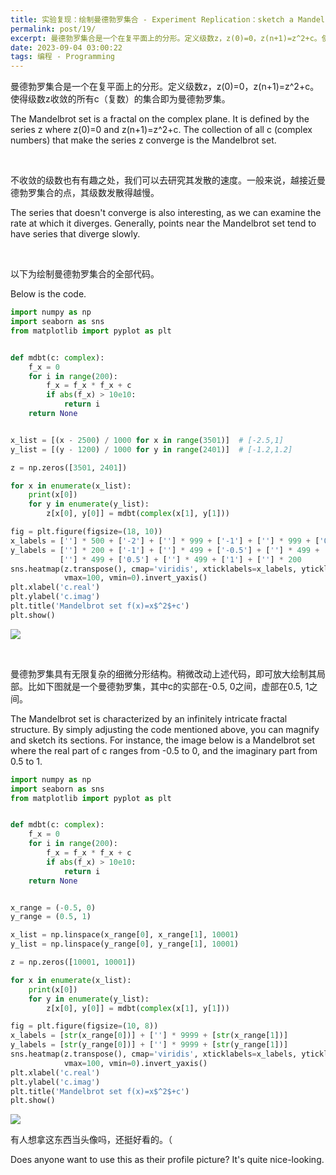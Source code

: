 ```yaml
---
title: 实验复现：绘制曼德勃罗集合 - Experiment Replication：sketch a Mandelbrot set
permalink: post/19/
excerpt: 曼德勃罗集合是一个在复平面上的分形。定义级数z，z(0)=0，z(n+1)=z^2+c。使得级数z收敛的所有c（复数）的集合即为曼德勃罗集。<br>The Mandelbrot set is a fractal on the complex plane. It is defined by the series z where z(0)=0 and z(n+1)=z^2+c. The collection of all c (complex numbers) that make the series z converge is the Mandelbrot set.
date: 2023-09-04 03:00:22
tags: 编程 - Programming
---
```


 曼德勃罗集合是一个在复平面上的分形。定义级数z，z(0)=0，z(n+1)=z^2+c。使得级数z收敛的所有c（复数）的集合即为曼德勃罗集。

The Mandelbrot set is a fractal on the complex plane. It is defined by the series z where z(0)=0 and z(n+1)=z^2+c. The collection of all c (complex numbers) that make the series z converge is the Mandelbrot set. 

<br>

不收敛的级数也有有趣之处，我们可以去研究其发散的速度。一般来说，越接近曼德勃罗集合的点，其级数发散得越慢。

The series that doesn't converge is also interesting, as we can examine the rate at which it diverges. Generally, points near the Mandelbrot set tend to have series that diverge slowly.

<br>

以下为绘制曼德勃罗集合的全部代码。

Below is the code.

```python
import numpy as np
import seaborn as sns
from matplotlib import pyplot as plt


def mdbt(c: complex):
    f_x = 0
    for i in range(200):
        f_x = f_x * f_x + c
        if abs(f_x) > 10e10:
            return i
    return None


x_list = [(x - 2500) / 1000 for x in range(3501)]  # [-2.5,1]
y_list = [(y - 1200) / 1000 for y in range(2401)]  # [-1.2,1.2]

z = np.zeros([3501, 2401])

for x in enumerate(x_list):
    print(x[0])
    for y in enumerate(y_list):
        z[x[0], y[0]] = mdbt(complex(x[1], y[1]))

fig = plt.figure(figsize=(18, 10))
x_labels = [''] * 500 + ['-2'] + [''] * 999 + ['-1'] + [''] * 999 + ['0'] + [''] * 999 + ['1']
y_labels = [''] * 200 + ['-1'] + [''] * 499 + ['-0.5'] + [''] * 499 + ['0'] + \
           [''] * 499 + ['0.5'] + [''] * 499 + ['1'] + [''] * 200
sns.heatmap(z.transpose(), cmap='viridis', xticklabels=x_labels, yticklabels=y_labels,
            vmax=100, vmin=0).invert_yaxis()
plt.xlabel('c.real')
plt.ylabel('c.imag')
plt.title('Mandelbrot set f(x)=x$^2$+c')
plt.show()

```

![](1.png)

<br>

曼德勃罗集具有无限复杂的细微分形结构。稍微改动上述代码，即可放大绘制其局部。比如下图就是一个曼德勃罗集，其中c的实部在-0.5, 0之间，虚部在0.5, 1之间。

The Mandelbrot set is characterized by an infinitely intricate fractal structure. By simply adjusting the code mentioned above, you can magnify and sketch its sections. For instance, the image below is a Mandelbrot set where the real part of c ranges from -0.5 to 0, and the imaginary part from 0.5 to 1.

```python
import numpy as np
import seaborn as sns
from matplotlib import pyplot as plt


def mdbt(c: complex):
    f_x = 0
    for i in range(200):
        f_x = f_x * f_x + c
        if abs(f_x) > 10e10:
            return i
    return None


x_range = (-0.5, 0)
y_range = (0.5, 1)

x_list = np.linspace(x_range[0], x_range[1], 10001)
y_list = np.linspace(y_range[0], y_range[1], 10001)

z = np.zeros([10001, 10001])

for x in enumerate(x_list):
    print(x[0])
    for y in enumerate(y_list):
        z[x[0], y[0]] = mdbt(complex(x[1], y[1]))

fig = plt.figure(figsize=(10, 8))
x_labels = [str(x_range[0])] + [''] * 9999 + [str(x_range[1])]
y_labels = [str(y_range[0])] + [''] * 9999 + [str(y_range[1])]
sns.heatmap(z.transpose(), cmap='viridis', xticklabels=x_labels, yticklabels=y_labels,
            vmax=100, vmin=0).invert_yaxis()
plt.xlabel('c.real')
plt.ylabel('c.imag')
plt.title('Mandelbrot set f(x)=x$^2$+c')
plt.show()
```

![](2.png)

有人想拿这东西当头像吗，还挺好看的。（

Does anyone want to use this as their profile picture? It's quite nice-looking.